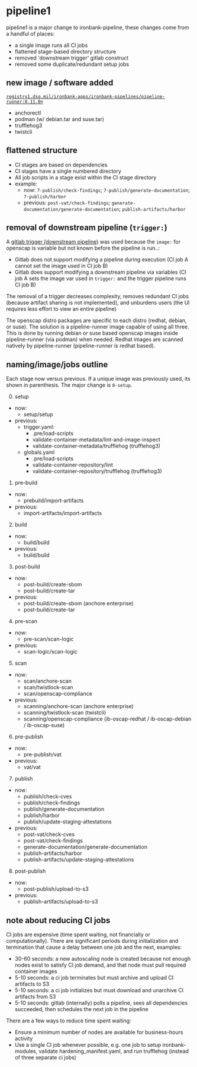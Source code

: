 # pipeline1

pipeline1 is a major change to ironbank-pipeline, these changes come from a handful of places:

- a single image runs all CI jobs
- flattened stage-based directory structure
- removed 'downstream trigger' gitlab construct
- removed some duplicate/redundant setup jobs

## new image / software added

[`registry1.dso.mil/ironbank-apps/ironbank-pipelines/pipeline-runner:0.11.0+`](https://repo1.dso.mil/dsop/ironbank-pipelines/pipeline-runner)

- anchorectl
- podman (w/ debian.tar and suse.tar)
- trufflehog3
- twistcli

## flattened structure

- CI stages are based on dependencies
- CI stages have a single numbered directory
- All job scripts in a stage exist within the CI stage directory
- example:
  - now: `7-publish/check-findings`; `7-publish/generate-documentation`; `7-publish/harbor`
  - previous: `post-vat/check-findings`; `generate-documentation/generate-documentation`; `publish-artifacts/harbor`

## removal of downstream pipeline (`trigger:`)

A [gitlab trigger (downstream pipeline)](https://docs.gitlab.com/ee/ci/pipelines/downstream_pipelines.html) was used because the `image:` for openscap is variable but not known before the pipeline is run..:

- Gitlab does not support modifying a pipeline during execution (CI job A cannot set the image used in CI job B)
- Gitlab does support modifying a downstream pipeline via variables (CI job A sets the image var used in `trigger:` and the trigger pipeline runs CI job B)

The removal of a trigger decreases complexity, removes redundant CI jobs (because artifact sharing is not implemented), and unburdens users (the UI requires less effort to view an entire pipeline)

The openscap distro packages are specific to each distro (redhat, debian, or suse). The solution is a pipeline-runner image capable of using all three. This is done by running debian or suse based openscap images inside pipeline-runner (via podman) when needed. Redhat images are scanned natively by pipeline-runner (pipeline-runner is redhat based).

## naming/image/jobs outline

Each stage now versus previous. If a unique image was previously used, its shown in parenthesis. The major change is `0-setup`.

0. setup

- now:
  - setup/setup
- previous:
  - trigger.yaml:
    - .pre/load-scripts
    - validate-container-metadata/lint-and-image-inspect
    - validate-container-metadata/trufflehog (trufflehog3)
  - globals.yaml
    - .pre/load-scripts
    - validate-container-repository/lint
    - validate-container-repository/trufflehog (trufflehog3)

1. pre-build

- now:
  - prebuild/import-artifacts
- previous:
  - import-artifacts/import-artifacts

2. build

- now:
  - build/build
- previous:
  - build/build

3. post-build

- now:
  - post-build/create-sbom
  - post-build/create-tar
- previous:
  - post-build/create-sbom (anchore enterprise)
  - post-build/create-tar

4. pre-scan

- now:
  - pre-scan/scan-logic
- previous:
  - scan-logic/scan-logic

5. scan

- now:
  - scan/anchore-scan
  - scan/twistlock-scan
  - scan/openscap-compliance
- previous:
  - scanning/anchore-scan (anchore enterprise)
  - scanning/twistlock-scan (twistcli)
  - scanning/openscap-compliance (ib-oscap-redhat / ib-oscap-debian / ib-oscap-suse)

6. pre-publish

- now:
  - pre-publish/vat
- previous:
  - vat/vat

7. publish

- now:
  - publish/check-cves
  - publish/check-findings
  - publish/generate-documentation
  - publish/harbor
  - publish/update-staging-attestations
- previous:
  - post-vat/check-cves
  - post-vat/check-findings
  - generate-documentation/generate-documentation
  - publish-artifacts/harbor
  - publish-artifacts/update-staging-attestations

8. post-publish

- now:
  - post-publish/upload-to-s3
- previous:
  - publish-artifacts/upload-to-s3

## note about reducing CI jobs

CI jobs are expensive (time spent waiting, not financially or computationally). There are significant periods during initialization and termination that cause a delay between one job and the next, examples:

- 30-60 seconds: a new autoscaling node is created because not enough nodes exist to satisfy CI job demand, and that node must pull required container images
- 5-10 seconds: a ci job terminates but must archive and upload CI artifacts to S3
- 5-10 seconds: a ci job initializes but must download and unarchive CI artifacts from S3
- 5-10 seconds: gitlab (internally) polls a pipeline, sees all dependencies succeeded, then schedules the next job in the pipeline

There are a few ways to reduce time spent waiting:

- Ensure a minimum number of nodes are available for business-hours activity
- Use a single CI job whenever possible, e.g. one job to setup ironbank-modules, validate hardening_manifest.yaml, and run trufflehog (instead of three separate ci jobs)
